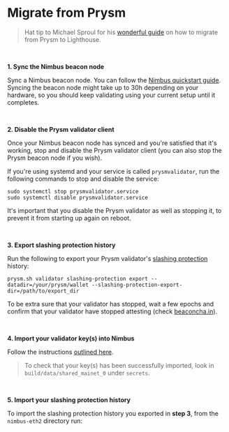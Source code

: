 # Migrate from Prysm

> Hat tip to Michael Sproul for his [wonderful guide](https://lighthouse.sigmaprime.io/switch-to-lighthouse.html) on how to migrate from Prysm to Lighthouse.

</br>

**1. Sync the Nimbus beacon node**

Sync a Nimbus beacon node. You can follow the [Nimbus quickstart guide](./quick-start.md).  Syncing the beacon node might take up to 30h depending on your hardware, so you should keep validating using your current setup until it completes.

</br>

**2. Disable the Prysm validator client**

Once your Nimbus beacon node has synced and you're satisfied that it's working, stop and disable the Prysm validator client (you can also stop the Prysm beacon node if you wish).


If you're using systemd and your service is called `prysmvalidator`, run the following commands to stop and disable the service:

```
sudo systemctl stop prysmvalidator.service
sudo systemctl disable prysmvalidator.service
```

It's important that you disable the Prysm validator as well as stopping it, to prevent it from starting up again on reboot.

</br>

**3. Export slashing protection history**

Run the following to export your Prysm validator's [slashing protection](https://eips.ethereum.org/EIPS/eip-3076) history:

```
prysm.sh validator slashing-protection export --datadir=/your/prysm/wallet --slashing-protection-export-dir=/path/to/export_dir
```

To be extra sure that your validator has stopped, wait a few epochs and confirm that your validator have stopped attesting (check [beaconcha.in](https://beaconcha.in/)).

</br>

**4. Import your validator key(s) into Nimbus**

Follow the instructions [outlined here](./keys.md).

> To check that your key(s) has been successfully imported, look in `build/data/shared_mainet_0` under `secrets`.

</br>

**5. Import your slashing protection history**

To import the slashing protection history you exported in **step 3**, from the `nimbus-eth2` directory run:

```

```




